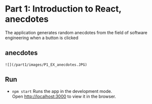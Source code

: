 # Part 1: Introduction to React, anecdotes

The application generates random anecdotes from the field of software engineering when a button is clicked

## anecdotes
    ![](/part1/images/P1_EX_anecdotes.JPG)

## Run 
- `npm start`
Runs the app in the development mode.<br />
Open [http://localhost:3000](http://localhost:3000) to view it in the browser.